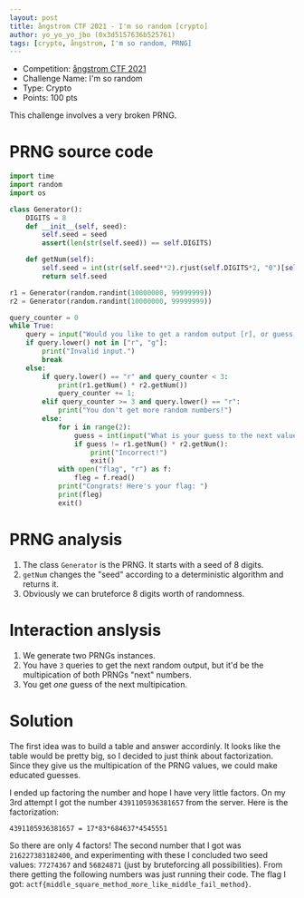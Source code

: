 ```yaml
---
layout: post
title: ångstrom CTF 2021 - I'm so random [crypto]
author: yo_yo_yo_jbo (0x3d5157636b525761)
tags: [crypto, ångstrom, I'm so random, PRNG]
---
```


 * Competition: [ångstrom CTF 2021](https://2021.angstromctf.com)
 * Challenge Name: I'm so random
 * Type: Crypto
 * Points: 100 pts

This challenge involves a very broken PRNG.

<!--more-->

PRNG source code
==
```python
import time
import random
import os

class Generator():
    DIGITS = 8
    def __init__(self, seed):
        self.seed = seed
        assert(len(str(self.seed)) == self.DIGITS)

    def getNum(self):
        self.seed = int(str(self.seed**2).rjust(self.DIGITS*2, "0")[self.DIGITS//2:self.DIGITS + self.DIGITS//2])
        return self.seed

r1 = Generator(random.randint(10000000, 99999999))
r2 = Generator(random.randint(10000000, 99999999))

query_counter = 0
while True:
    query = input("Would you like to get a random output [r], or guess the next random number [g]? ")
    if query.lower() not in ["r", "g"]:
        print("Invalid input.")
        break
    else:
        if query.lower() == "r" and query_counter < 3:
            print(r1.getNum() * r2.getNum())
            query_counter += 1;
        elif query_counter >= 3 and query.lower() == "r":
            print("You don't get more random numbers!")
        else:
            for i in range(2):
                guess = int(input("What is your guess to the next value generated? "))
                if guess != r1.getNum() * r2.getNum():
                    print("Incorrect!")
                    exit()
            with open("flag", "r") as f:
                fleg = f.read()
            print("Congrats! Here's your flag: ")
            print(fleg)
            exit()
```

PRNG analysis
==
1. The class `Generator` is the PRNG. It starts with a seed of 8 digits.
2. `getNum` changes the "seed" according to a deterministic algorithm and returns it.
3. Obviously we can bruteforce 8 digits worth of randomness.

Interaction anslysis
==
1. We generate two PRNGs instances.
2. You have `3` queries to get the next random output, but it'd be the multipication of both PRNGs "next" numbers.
3. You get *one* guess of the next multipication.

Solution
==
The first idea was to build a table and answer accordinly.
It looks like the table would be pretty big, so I decided to just think about factorization.
Since they give us the multipication of the PRNG values, we could make educated guesses.

I ended up factoring the number and hope I have very little factors.
On my 3rd attempt I got the number `4391105936381657` from the server.
Here is the factorization:
```
4391105936381657 = 17*83*684637*4545551
```

So there are only 4 factors!
The second number that I got was `216227383182400`, and experimenting with these I concluded two seed values: `77274367` and `56824871` (just by bruteforcing all possibilities).
From there getting the following numbers was just running their code.
The flag I got: `actf{middle_square_method_more_like_middle_fail_method}`.
